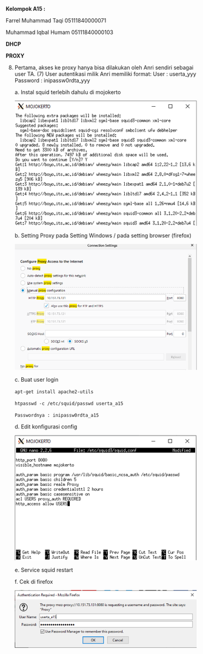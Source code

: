 **Kelompok A15 :**

Farrel Muhammad Taqi     05111840000071

Muhammad Iqbal Humam     05111840000103

**DHCP**

**PROXY**

8. Pertama, akses ke proxy hanya bisa dilakukan oleh Anri sendiri sebagai user TA. (7) User autentikasi milik Anri memiliki format: User : userta_yyy Password : inipassw0rdta_yyy

    a. Instal squid terlebih dahulu di mojokerto
    
    ![fotooooo](https://github.com/farrelmt/Jarkom_Modul3_Lapres_A15/blob/main/screenshot/7.1.png)
    
    b. Setting Proxy pada Setting Windows / pada setting browser (firefox)
    
    ![fotooooo](https://github.com/farrelmt/Jarkom_Modul3_Lapres_A15/blob/main/screenshot/7.2.png)
    
    c. Buat user login
    
    ```apt-get install apache2-utils```

    ```htpasswd -c /etc/squid/passwd userta_a15```

    ```Passwordnya : inipassw0rdta_a15```
    
    d. Edit konfigurasi config
    
    ![fotooooo](https://github.com/farrelmt/Jarkom_Modul3_Lapres_A15/blob/main/screenshot/7.3.png)
    
    e. Service squid restart
    
    f. Cek di firefox
    
    ![fotooooo](https://github.com/farrelmt/Jarkom_Modul3_Lapres_A15/blob/main/screenshot/7.4.png)

